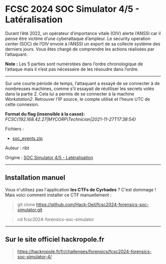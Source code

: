 # FCSC 2024 SOC Simulator 4/5 - Latéralisation

Durant l’été 2022, un opérateur d’importance vitale (OIV) alerte l’ANSSI car il pense être victime d’une cyberattaque d’ampleur. Le security operation center (SOC) de l’OIV envoie à l’ANSSI un export de sa collecte système des derniers jours. Vous êtes chargé de comprendre les actions réalisées par l’attaquant.

**Note :** Les 5 parties sont numérotées dans l’ordre chronologique de l’attaque mais il n’est pas nécessaire de les résoudre dans l’ordre.

----------------

Sur une courte période de temps, l’attaquant a essayé de se connecter à de nombreuses machines, comme s’il essayait de réutiliser les secrets volés dans la partie 2. Cela lui a permis de se connecter à la machine *Workstation2*. Retrouver l’IP source, le compte utilisé et l’heure UTC de cette connexion.


**Format du flag (insensible à la casse):** *FCSC{192.168.42.27|MYCORP\Technician|2021-11-27T17:38:54}*


Fichiers :
- [soc_events.zip](https://hackropole.fr/filer/fcsc2024-forensics-soc-simulator/public_filer/soc_events.zip)


Auteur : ribt

Origine : [SOC Simulator 4/5 - Latéralisation](https://hackropole.fr/fr/challenges/forensics/fcsc2024-forensics-soc-simulator-4/)


-----------

## Installation manuel
Vous n'utilisez pas l'application **les CTFs de Cyrhades** ? C'est dommage !
Mais voici comment installer ce CTF manuellement :

> git clone https://github.com/Hack-Oeil/fcsc2024-forensics-soc-simulator.git

> cd fcsc2024-forensics-soc-simulator


-----------

## Sur le site officiel hackropole.fr
> https://hackropole.fr/fr/challenges/forensics/fcsc2024-forensics-soc-simulator-4/